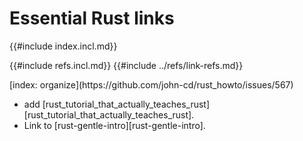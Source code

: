 # Essential Rust links

{{#include index.incl.md}}

{{#include refs.incl.md}}
{{#include ../refs/link-refs.md}}

<div class="hidden">
[index: organize](https://github.com/john-cd/rust_howto/issues/567)

- add [rust_tutorial_that_actually_teaches_rust][rust_tutorial_that_actually_teaches_rust].
- Link to [rust-gentle-intro][rust-gentle-intro].

</div>
